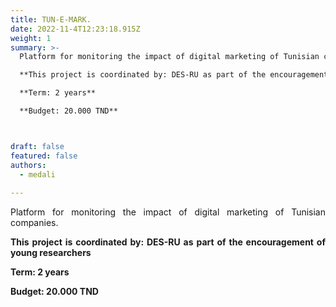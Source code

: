 ```yaml
---
title: TUN-E-MARK.
date: 2022-11-4T12:23:18.915Z
weight: 1
summary: >-
  Platform for monitoring the impact of digital marketing of Tunisian companies.

  **This project is coordinated by: DES-RU as part of the encouragement of young researchers**

  **Term: 2 years**

  **Budget: 20.000 TND**



draft: false
featured: false
authors:
  - medali
  
---
```

<div style="text-align: justify">

  Platform for monitoring the impact of digital marketing of Tunisian companies.

  **This project is coordinated by: DES-RU as part of the encouragement of young researchers**

  **Term: 2 years**

  **Budget: 20.000 TND**

</div>